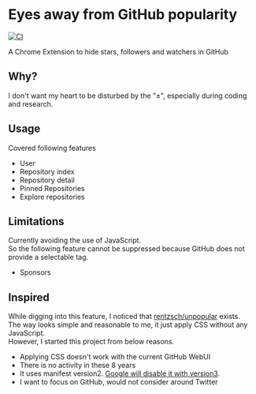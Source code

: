 # Eyes away from GitHub popularity

[![CI](https://github.com/kachick/eyes_away_from_github-popularity/actions/workflows/lint.yml/badge.svg?branch=main)](https://github.com/kachick/eyes_away_from_github-popularity/actions/workflows/lint.yml?query=event%3Apush++)

A Chrome Extension to hide stars, followers and watchers in GitHub

## Why?

I don't want my heart to be disturbed by the "±", especially during coding and research.

## Usage

Covered following features

- User
- Repository index
- Repository detail
- Pinned Repositories
- Explore repositories

## Limitations

Currently avoiding the use of JavaScript.\
So the following feature cannot be suppressed because GitHub does not provide a selectable tag.

- Sponsors

## Inspired

While digging into this feature, I noticed that [rentzsch/unpopular](https://github.com/rentzsch/unpopular/tree/863963e26c1a758a53eb33747e0fec6f26ac130d) exists.\
The way looks simple and reasonable to me, it just apply CSS without any JavaScript.\
However, I started this project from below reasons.

- Applying CSS doesn't work with the current GitHub WebUI
- There is no activity in these 8 years
- It uses manifest version2. [Google will disable it with version3](https://developer.chrome.com/docs/extensions/mv3/mv2-sunset/).
- I want to focus on GitHub, would not consider around Twitter
